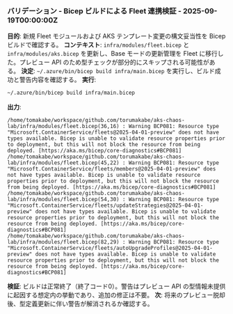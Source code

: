 ### バリデーション - Bicep ビルドによる Fleet 連携検証 - 2025-09-19T00:00:00Z
**目的**: 新規 Fleet モジュールおよび AKS テンプレート変更の構文妥当性を Bicep ビルドで確認する。
**コンテキスト**: `infra/modules/fleet.bicep` と `infra/modules/aks.bicep` を更新し、Base モードの更新管理を Fleet に移行した。プレビュー API のため型チェックが部分的にスキップされる可能性がある。
**決定**: `~/.azure/bin/bicep build infra/main.bicep` を実行し、ビルド成功と警告内容を確認する。
**実行**:
```bash
~/.azure/bin/bicep build infra/main.bicep
```
**出力**:
```
/home/tomakabe/workspace/github.com/torumakabe/aks-chaos-lab/infra/modules/fleet.bicep(36,16) : Warning BCP081: Resource type "Microsoft.ContainerService/fleets@2025-04-01-preview" does not have types available. Bicep is unable to validate resource properties prior to deployment, but this will not block the resource from being deployed. [https://aka.ms/bicep/core-diagnostics#BCP081]
/home/tomakabe/workspace/github.com/torumakabe/aks-chaos-lab/infra/modules/fleet.bicep(45,22) : Warning BCP081: Resource type "Microsoft.ContainerService/fleets/members@2025-04-01-preview" does not have types available. Bicep is unable to validate resource properties prior to deployment, but this will not block the resource from being deployed. [https://aka.ms/bicep/core-diagnostics#BCP081]
/home/tomakabe/workspace/github.com/torumakabe/aks-chaos-lab/infra/modules/fleet.bicep(54,30) : Warning BCP081: Resource type "Microsoft.ContainerService/fleets/updateStrategies@2025-04-01-preview" does not have types available. Bicep is unable to validate resource properties prior to deployment, but this will not block the resource from being deployed. [https://aka.ms/bicep/core-diagnostics#BCP081]
/home/tomakabe/workspace/github.com/torumakabe/aks-chaos-lab/infra/modules/fleet.bicep(82,29) : Warning BCP081: Resource type "Microsoft.ContainerService/fleets/autoUpgradeProfiles@2025-04-01-preview" does not have types available. Bicep is unable to validate resource properties prior to deployment, but this will not block the resource from being deployed. [https://aka.ms/bicep/core-diagnostics#BCP081]
```
**検証**: ビルドは正常終了（終了コード0）。警告はプレビュー API の型情報未提供に起因する想定内の挙動であり、追加の修正は不要。
**次**: 将来のプレビュー脱却後、型定義更新に伴い警告が解消されるか確認する。
